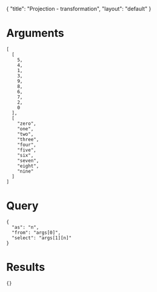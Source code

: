 {
	"title": "Projection - transformation",
	"layout": "default"
}
# Arguments
	[
	  [
	    5, 
	    4, 
	    1, 
	    3, 
	    9, 
	    8, 
	    6, 
	    7, 
	    2, 
	    0
	  ], 
	  [
	    "zero", 
	    "one", 
	    "two", 
	    "three", 
	    "four", 
	    "five", 
	    "six", 
	    "seven", 
	    "eight", 
	    "nine"
	  ]
	]
# Query
	{
	  "as": "n", 
	  "from": "args[0]", 
	  "select": "args[1][n]"
	}
# Results
	{}
